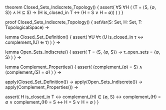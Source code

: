theorem Closed_Sets_Indiscrete_Topology() {
  assert(
    ∀S ∀H (
      (T = ⟨S, {∅, S}⟩ ∧ H ⊆ S) →
      (H is_closed_in T ↔ (H = S ∨ H = ∅))
    )
  )
}

proof Closed_Sets_Indiscrete_Topology() {
  setVar(S: Set, H: Set, T: TopologicalSpace) →
  
  lemma Closed_Set_Definition() {
    assert(
      ∀U ∀τ (U is_closed_in τ ↔ complementₛ(U) ∈ τ)
    )
  } →
  
  lemma Open_Sets_Indiscrete() {
    assert(
      T = ⟨S, {∅, S}⟩ → τ_open_sets = {∅, S}
    )
  } →
  
  lemma Complement_Properties() {
    assert(
      (complementₛ(∅) = S) ∧ (complementₛ(S) = ∅)
    )
  } →
  
  apply(Closed_Set_Definition()) →
  apply(Open_Sets_Indiscrete()) →
  apply(Complement_Properties()) →
  
  assert(
    H is_closed_in T ↔
    complementₛ(H) ∈ {∅, S} ↔
    complementₛ(H) = ∅ ∨ complementₛ(H) = S ↔
    H = S ∨ H = ∅
  )
}